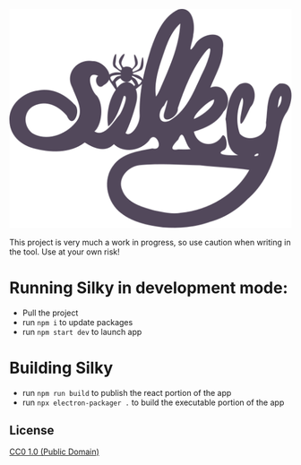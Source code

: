 ![Silky](./src/images/lightLogo.svg)

This project is very much a work in progress, so use caution when writing in the tool. Use at your own risk!

# Running Silky in development mode:

- Pull the project
- run `npm i` to update packages
- run `npm start dev` to launch app

# Building Silky

- run `npm run build` to publish the react portion of the app
- run `npx electron-packager .` to build the executable portion of the app

## License

[CC0 1.0 (Public Domain)](LICENSE.md)
